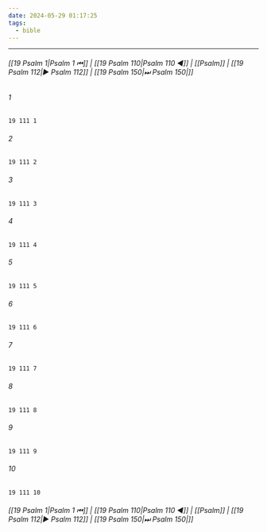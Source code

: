 ```yaml
---
date: 2024-05-29 01:17:25
tags:
  - bible
---
```

___

###### [[19 Psalm 1|Psalm 1 ⏮]] | [[19 Psalm 110|Psalm 110 ◀]] | [[Psalm]] | [[19 Psalm 112|▶ Psalm 112]] | [[19 Psalm 150|⏭ Psalm 150|]]

###### 1
``` verse
19 111 1 
```
###### 2
``` verse
19 111 2 
```
###### 3
``` verse
19 111 3 
```
###### 4
``` verse
19 111 4 
```
###### 5
``` verse
19 111 5 
```
###### 6
``` verse
19 111 6 
```
###### 7
``` verse
19 111 7 
```
###### 8
``` verse
19 111 8 
```
###### 9
``` verse
19 111 9 
```
###### 10
``` verse
19 111 10 
```

###### [[19 Psalm 1|Psalm 1 ⏮]] | [[19 Psalm 110|Psalm 110 ◀]] | [[Psalm]] | [[19 Psalm 112|▶ Psalm 112]] | [[19 Psalm 150|⏭ Psalm 150|]]

